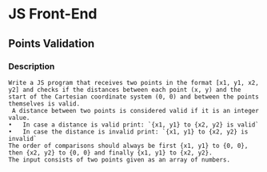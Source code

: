 # JS Front-End

## Points Validation

### Description
    Write a JS program that receives two points in the format [x1, y1, x2, y2] and checks if the distances between each point (x, y) and the start of the Cartesian coordinate system (0, 0) and between the points themselves is valid.
     A distance between two points is considered valid if it is an integer value.
    •	In case a distance is valid print: `{x1, y1} to {x2, y2} is valid`
    •	In case the distance is invalid print: `{x1, y1} to {x2, y2} is invalid` 
    The order of comparisons should always be first {x1, y1} to {0, 0}, then {x2, y2} to {0, 0} and finally {x1, y1} to {x2, y2}. 
    The input consists of two points given as an array of numbers.
